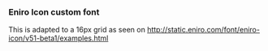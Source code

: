 ### Eniro Icon custom font

This is adapted to a 16px grid as seen on http://static.eniro.com/font/eniro-icon/v51-beta1/examples.html

